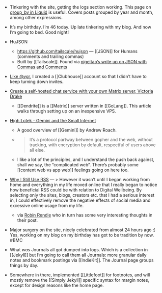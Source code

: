 - Tinkering with the site, getting the logs section working. This page on [group_by in Liquid](https://www.siteleaf.com/blog/advanced-liquid-group-by/) is useful. Covers posts grouped by year and month, among other expressions.
- It’s my birthday. I’m 46 today. Up late tinkering with my blog. And now I’m going to bed. Good night!
- HuJSON
  - https://github.com/tailscale/hujson
  — [[JSON]] for Humans (comments and trailing commas)
  - Built by [[Tailscale]]. Found via [nigeltao’s write up on JSON with Commas and Comments](https://nigeltao.github.io/blog/2021/json-with-commas-comments.html)
- [Like @vgr](https://twitter.com/vgr/status/1364079145534169091), I created a [[Clubhouse]] account so that I didn’t have to keep turning down invites. 
- [Create a self-hosted chat service with your own Matrix server, Victoria Drake](https://victoria.dev/blog/create-a-self-hosted-chat-service-with-your-own-matrix-server/)
  - [[Dendrite]] is a [[Matrix]] server written in [[GoLang]]. This article walks through setting up on an inexpensive VPS.
- [High Lotek - Gemini and the Small Internet](http://ajroach42.com/high-lotek-gemini-and-the-small-internet/)
  - A good overview of [[Gemini]] by Andrew Roach.
  - > It’s a protocol partway between gopher and the web, without tracking, with encryption by default, respectful of users above all else.
  - I like a lot of the principles, and I understand the push back against, shall we say, the “complicated web”. There’s probably some [[content web vs app web]] feelings going on here too.
- [Why I Still Use RSS](https://atthis.link/blog/2021/rss.html)
  — > However it wasn’t until I began working from home and everything in my life moved online that I really began to notice how beneficial RSS could be with relation to Digital Wellbeing. By selecting only the sites, blogs, creators etc. that I had a serious interest in, I could effectively remove the negative effects of social media and excessive online usage from my life. 
  - via [Robin Rendle](https://www.robinrendle.com/notes/why-i-still-use-rss.html) who in turn has some very interesting thoughts in their post. 
-  Major surgery on the site, nicely celebrated from almost 24 hours ago :) Yes, working on my blog on my birthday has got to be tradition by now. #BMC

- What _was_ Journals all got dumped into logs. Which is a collection in [[Jekyll]] but I’m going to call them all Journals: more granular daily notes and bookmark postings via [[IndieKit]]. The Journal page groups things by day.

- Somewhere in there, implemented [[Littlefoot]] for footnotes, and will mostly remove the [[Simply Jekyll]] specific syntax for margin notes, except for design reasons like the home page.


